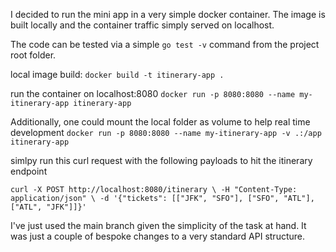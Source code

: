 I decided to run the mini app in a very simple docker container. The image is built locally and the container traffic simply served on localhost. 

The code can be tested via a simple ``go test -v`` command from the project root folder. 

local image build:
``docker build -t itinerary-app .``

run the container on localhost:8080
``docker run -p 8080:8080 --name my-itinerary-app itinerary-app``

Additionally, one could mount the local folder as volume to help real time development
``docker run -p 8080:8080 --name my-itinerary-app -v .:/app itinerary-app``

simlpy run this curl request with the following payloads to hit the itinerary endpoint

``curl -X POST http://localhost:8080/itinerary \
     -H "Content-Type: application/json" \
     -d '{"tickets": [["JFK", "SFO"], ["SFO", "ATL"], ["ATL", "JFK"]]}'``


I've just used the main branch given the simplicity of the task at hand. It was just a couple of bespoke changes to a very standard API structure.